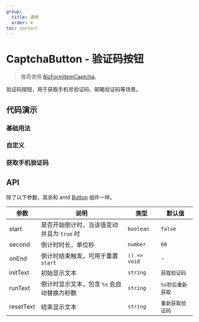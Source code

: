 ```yaml
---
group:
  title: 通用
  order: 4
toc: content
---
```


# CaptchaButton - 验证码按钮

> 推荐使用 [BizFormItemCaptcha](/components/item#captcha)。

验证码按钮，用于获取手机号验证码、邮箱验证码等场景。

## 代码演示

### 基础用法

<code src="./demos/Demo1.tsx"></code>

### 自定义

<code src="./demos/Demo2.tsx"></code>

### 获取手机验证码

<code src="./demos/Demo3.tsx"></code>

## API

除了以下参数，其余和 antd [Button](https://ant.design/components/button-cn/) 组件一样。

| 参数      | 说明                                       | 类型         | 默认值           |
| --------- | ------------------------------------------ | ------------ | ---------------- |
| start     | 是否开始倒计时，当该值变动并且为 `true` 时 | `boolean`    | `false`          |
| second    | 倒计时时长，单位秒                         | `number`     | `60`             |
| onEnd     | 倒计时结束触发，可用于重置 `start`         | `() => void` | -                |
| initText  | 初始显示文本                               | `string`     | `获取验证码`     |
| runText   | 倒计时显示文本，包含 `%s` 会自动替换为秒数 | `string`     | `%s秒后重新获取` |
| resetText | 结束显示文本                               | `string`     | `重新获取验证码` |
